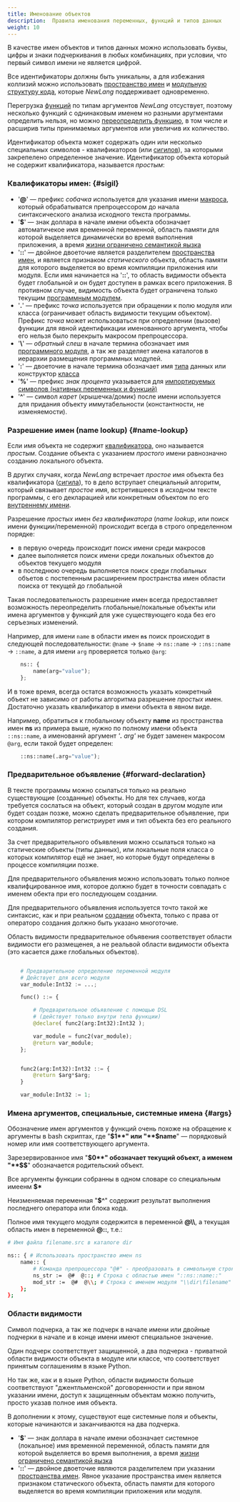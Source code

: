 ```yaml
---
title: Именование объектов
description:  Правила именования переменных, функций и типов данных
weight: 10
---
```


В качестве имен объектов и типов данных можно использовать буквы, цифры и знаки подчеркивания в любых комбинациях, 
при условии, что первый символ имени не является цифрой. 

Все идентификаторы должны быть уникальны, а для избежания коллизий можно использовать [пространство имен](/docs/syntax/namespace/) 
и [модульную структуру кода](/docs/syntax/modules/), которые *NewLang* поддерживает одновременно.

Перегрузка [функций](/docs/types/funcs/) по типам аргументов *NewLang* отсуствует, поэтому несколько функций с однинаковым именем но разными аругментами определить нельзя,
но можно [переопределить функцию](/docs/types/funcs/), в том числе и расширив типы принимаемых аргументов или увеличив их количество.


Идентификатор объекта может содержать один или несколько специальных символов - квалификаторов 
(или [сигилов](https://en.wikipedia.org/wiki/Sigil_(computer_programming))), за которыми закрепелено определенное значение.
Идентификатор объекта который не содержит квалификатора, называется *простым*:

### Квалификаторы имен: {#sigil}
- '**@**' — префикс *собачка* используется для указания имени [макроса](/docs/syntax/macros/), 
        который обрабатыватся препроцессором до начала синтаксического анализа исходного текста программы.
- '**$**' — знак доллара в начале имени объекта обозначает автоматичекое имя временной переменной, 
        область памяти для которой выделяется динамически во время выполнения приложения, а время [жизни ограничено семантикой яызка](/docs/syntax/memory/)
- '**::**' — двойное двоеточие является разделителем [пространства имен](/docs/syntax/namespace/),
        и является признаком *статического* объекта, область памяти для которого выделяется во время компиляции приложения или модуля.
        Если имя начинается на '**::**', то область видимости объекта будет глобальной и он будет доступен в рамках всего приложения.
        В противном случае, видимость объекта будет ограничена только текущим [программным модулем](/docs/syntax/modules/).
- '**.**' — префикс *точка* используется при обращении к полю модуля или класса (ограничивает область видимости текущим объектом).
        Префикс *точка* может использоваться при определении (вызове) функции для явной идентификации именованного аргумента,
        чтобы его нельзя было перекрыть макросом препроцессора.
- '**\\**' — *обратный слеш* в начале термина обозначает имя [программного модуля](/docs/syntax/modules/), 
        а так же разделяет имена каталогов в иерархии размещения программных модулей.
- '**:**' — двоеточие в начале термина обозначает имя [типа](/docs/types/) данных или конструктор [класса](/docs/types/class/)
- '**%**' — префикс *знак процента* указывается для [импортируемых символов (нативных переменных и функций)](/docs/types/native/)
- '**^**' — символ *карет* (крышечка/домик) после имени используется для придания объекту иммутабельности (константности, не изменяемости). 



### Разрешение имен (name lookup) {#name-lookup}
Если имя объекта не содержит [квалификатора](/docs/syntax/naming/#sigil), оно называется *простым*.
Создание объекта с указанием *простого* имени равнозначно созданию локального объекта.

В других случаях, когда *NewLang* встречает *простое* имя объекта без квалификатора ([сигила](https://en.wikipedia.org/wiki/Sigil_(computer_programming))), 
то в дело вструпает специальный алгоритм, который связывает *простое* имя, встретившееся в исходном тексте программы, 
с его декларацией или конкретным объектом по его [внутреннему имени](/docs/arch/mangling/).

Разрешение *простых* имен *без квалификатора* (*name lookup*, или поиск имени функции/переменной) происходит всегда в строго определенном порядке:
- в первую очередь происходит поиск имени среди макросов
- далее выполняется поиск имени среди локальных объектов до объектов текущего модуля
- в последнюю очередь выполняется поиск среди глобальных объетов с постепенным расширением пространства имен области поиска от текущей до глобальной

Такая последовательность разрешение имен всегда предоставляет возможность переопределить 
глобальные/локальные объекты или имена аргументов у функций для уже существующего кода без его серъезных изменений.

Например, для имени `name` в области имен **`ns`** поиск происходит в следующей последовательности: 
`@name` -> `$name` -> `ns::name` -> `::ns::name` -> `::name`,
а для имени `arg` проверяется только `@arg`:
```python
    ns:: {
        name(arg="value");
    };
```

И в тоже время, всегда остатся возможность указать конкретный объект не зависимо от работы алгоритма разрешение *простых* имен.
Достаточно указать квалификатор в имени объекта в явном виде. 

Например, обратиться к глобальному объекту **name** из пространства имен **ns** из примера выше, нужно по полному имени объекта `::ns::name`,
а именованнй аргумент *'**.** arg'* не будет заменен макросом `@arg`, если такой будет определен:
```python
    ::ns::name(.arg="value");
```

### Предварительное объявление {#forward-declaration}
В тексте программы можно ссылаться только на реально существующие (созданные) объекты.
Но для тех случаев, когда требуется сослаться на объект, который создан в другом модуле или будет создан позже,
можно сделать предварительное объявление, при котором компилятор регистриурет имя и тип объекта без его реального создания.

За счет предварительного объявления можно ссылаться только на статические объекты (типы данных), 
или локальные поля класса о которых компилятор ещё не знает, но которые будут определены в процессе компиляции позже. 

Для предварительного объявления можно использовать только полное квалифцированное имя, 
которое должно будет в точности совпадать с именем обекта при его последующем создании.

Для предварительного объявления используется точто такой же синтаксис, как и при реальном [создании](/docs/ops/create/) объекта,
только с права от операторо создания должно быть указано многоточие.

Область видимости предварительное объявения соответствует области видимости его размещенея, 
а не реальвой области видимости объекта (это касается даже глобальных объектов).

```python

    # Предварительное определение переменной модуля
    # Действует для всего модуля
    var_module:Int32 := ...;

    func() ::= {

        # Предварительное объявление с помощью DSL
        # (действует только внутри тела функции)
        @declare( func2(arg:Int32):Int32 );

        var_module = func2(var_module);
        @return var_module;
    };


    func2(arg:Int32):Int32 ::= {
        @return $arg*$arg;
    }

    var_module:Int32 := 1;
```


### Имена аргументов, специальные, системные имена {#args}
Обозначение имен аргументов у функций очень похоже на обращение к аргументы в bash скриптах, 
где "**$1**" или "**$name**" — порядковый номер или имя соответствующего аргумента.

Зарезервированное имя "**$0**" обозначает текущий объект, а именем "**$$**" обозначается родительский объект.

Все аргументы функции собранны в одном словаре со специальным имеенм **$\***

Неизменяемая переменная "**$^**" содержит результат выполнения последнего оператора или блока кода.

Полное имя текущего модуля содержится в переменной **@\\\\**, а текущая область имен в переменной **@::**, т.е.:
```bash
# Имя файла filename.src в каталоге dir

ns:: { # Использовать пространство имен ns
    name:: {
        # Команда препроцессора "@#" - преобразовать в символьную строку
        ns_str :=  @#  @::; # Строка с областью имен "::ns::name::"
        mod_str :=  @#  @\\; # Строка с именем модуля "\\dir\filename"
    };
};
```

### Области видимости


Символ подчерка, а так же подчерк в начале имени или двойные подчерки в начале и в конце имени имеют специальное значение.

Один подчерк соответствует защищенной, а два подчерка - приватной области видимости объекта в модуле или классе,
что соответствует принятым соглашениям в языке Python. 

Но так же, как и в языке Python, области видимости больше соответствуют "джентльменской" договоренности и при явном указании имени,
доступ к защищенным объектам можно получить, просто указав полное имя объекта.

В дополнении к этому, существуют еще системные поля и объекты, которые начинаются и заканчиваются на два подчерка.


- '**$**' — знак доллара в начале имени обозначает системное (локальное) имя временной переменной, 
        область памяти для которой выделяется во время выполнения, а время [жизни ограничено семантикой яызка](/docs/syntax/memory/)
- '**::**' — двойное двоеточие являются разделителем при указании [пространства имен](/docs/syntax/namespace/). 
        Явное указание пространства имен является признаком статического объекта, область памяти для которого выделяется во время компиляции приложения или модуля.
 